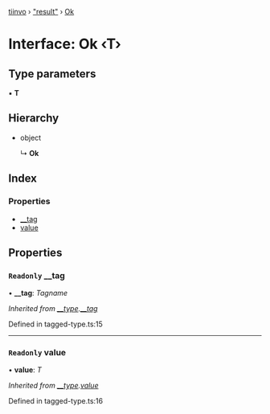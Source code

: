 [tiinvo](../README.md) › ["result"](../modules/_result_.md) › [Ok](_result_.ok.md)

# Interface: Ok ‹**T**›

## Type parameters

▪ **T**

## Hierarchy

* object

  ↳ **Ok**

## Index

### Properties

* [__tag](_result_.ok.md#readonly-__tag)
* [value](_result_.ok.md#readonly-value)

## Properties

### `Readonly` __tag

• **__tag**: *Tagname*

*Inherited from [__type](../modules/_tagged_type_.md#__type).[__tag](../modules/_tagged_type_.md#readonly-__tag)*

Defined in tagged-type.ts:15

___

### `Readonly` value

• **value**: *T*

*Inherited from [__type](../modules/_tagged_type_.md#__type).[value](../modules/_tagged_type_.md#readonly-value)*

Defined in tagged-type.ts:16
